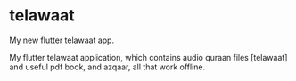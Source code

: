 # telawaat

My new flutter telawaat app.

My flutter telawaat application, which contains audio quraan files [telawaat] and useful pdf book, and azqaar, all that work offline.
